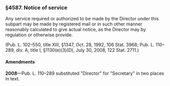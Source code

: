 ### §4587. Notice of service ###

Any service required or authorized to be made by the Director under this subpart may be made by registered mail or in such other manner reasonably calculated to give actual notice, as the Director may by regulation or otherwise provide.

(Pub. L. 102–550, title XIII, §1347, Oct. 28, 1992, 106 Stat. 3968; Pub. L. 110–289, div. A, title I, §1130(e)(3)(D), July 30, 2008, 122 Stat. 2711.)

#### Amendments ####

**2008**—Pub. L. 110–289 substituted "Director" for "Secretary" in two places in text.